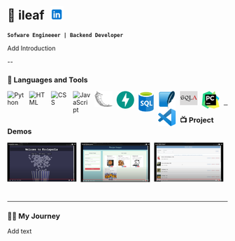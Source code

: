 # 🦉 ileaf &nbsp;[<img src="static/icon-linkedin.png" width="30" alt="LinkedIn Icon">](https://www.linkedin.com/in/inesfolha) 



**`Sofware Engineeer | Backend Developer `**  




Add Introduction


 
--

### 🧰 Languages and Tools
<img align="left" alt="Python" width="40px" style="padding-right:10px;" src="https://cdn.jsdelivr.net/gh/devicons/devicon/icons/python/python-plain.svg" />
<img align="left" alt="HTML" width="40px" style="padding-right:10px;" src="https://cdn.jsdelivr.net/gh/devicons/devicon/icons/html5/html5-plain.svg" />
<img align="left" alt="CSS" width="40px" style="padding-right:10px;" src="https://cdn.jsdelivr.net/gh/devicons/devicon/icons/css3/css3-plain.svg" />
<img align="left" alt="JavaScript" width="40px" style="padding-right:10px;" src="https://cdn.jsdelivr.net/gh/devicons/devicon/icons/javascript/javascript-plain.svg" />
<img align="left" alt="Flask" width="40px" style="padding-right:10px;" src="static/flask-original-inverted.png" />
<img align="left" alt="FastAPI" width="40px" style="padding-right:10px;" src="static/fastapi-original.svg" />
<img align="left" alt="SQL" width="35px" style="padding-right:10px;" src="static/sql-database-generic.svg" />
<img align="left" alt="Sqlite" width="40px" style="padding-right:10px;" src="static/sqlite-original.svg" />
<img align="left" alt="SQAlchemy" width="40px" style="padding-right:10px;" src="static/sqlalchemy-with-background.png" />
<img align="left" alt="Pycharm" width="40px" style="padding-right:10px;" src="static/PyCharm_Icon.svg.png" />
<img align="left" alt="VSCode" width="40px" style="padding-right:10px;" src="static/Visual_Studio_Code_1.35_icon.svg.png" />

<br />


---

### 📺 Project Demos
<div style="display: flex; justify-content: space-between; flex-wrap: wrap;">
  <a href="https://www.youtube.com/watch?v=kAIS983QBS8" style="flex: 0 0 calc(33.33% - 10px); margin-right: 10px; margin-bottom: 10px;">
    <img src="static/youtube screenshots/moviepedia demo.png" alt="Moviepedia Demo" width="250">
  </a>

  <a href="https://www.youtube.com/watch?v=lNLidetiIVA" style="flex: 0 0 calc(33.33% - 10px); margin-right: 10px; margin-bottom: 10px;">
    <img src="static/youtube screenshots/recipe-keeper-demo.png" alt="Recipe Keeper Demo" width="250">
  </a>

  <a href="https://www.youtube.com/watch?v=QfXVmT3e1SQ" style="flex: 0 0 calc(33.33% - 10px); margin-right: 10px; margin-bottom: 10px;">
    <img src="static/youtube screenshots/book-library-demo.png" alt="Book Library Demo" width="250">
  </a>
</div>

<br />

---

 <summary> <h3>👨‍💻 My Journey</h3></summary>
Add text 


